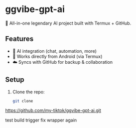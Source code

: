 # ggvibe-gpt-ai

🚀 All-in-one legendary AI project built with 
Termux + GitHub.

## Features
- 🤖 AI integration (chat, automation, more)
- 📱 Works directly from Android (via Termux)
- ☁️ Syncs with GitHub for backup &
collaboration

## Setup
1. Clone the repo:
   ```bash
   git clone
https://github.com/my-tiktok/ggvibe-gpt-ai.git

test build trigger
fix wrapper again
